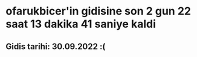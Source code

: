 # ofarukbicer'in gidisine son 2 gun 22 saat 13 dakika 41 saniye kaldi

## Gidis tarihi: 30.09.2022 :(